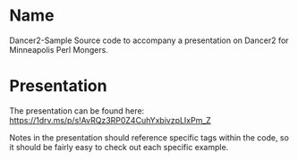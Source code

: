 # Name 

Dancer2-Sample  Source code to accompany a presentation on Dancer2 for Minneapolis Perl Mongers.

# Presentation

The presentation can be found here:  https://1drv.ms/p/s!AvRQz3RP0Z4CuhYxbivzpLIxPm_Z

Notes in the presentation should reference specific tags within the code, so it should be 
fairly easy to check out each specific example.

